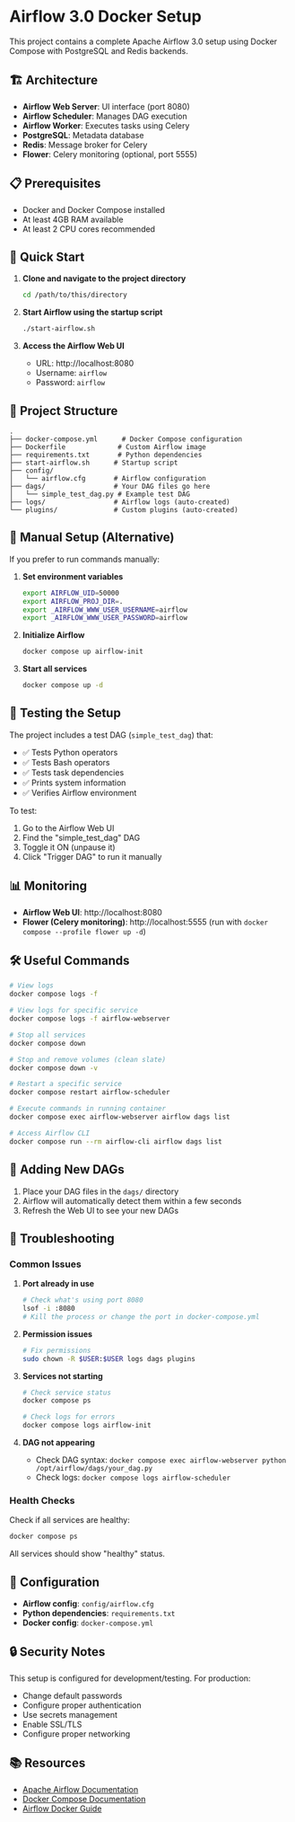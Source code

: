 # Airflow 3.0 Docker Setup

This project contains a complete Apache Airflow 3.0 setup using Docker Compose with PostgreSQL and Redis backends.

## 🏗️ Architecture

- **Airflow Web Server**: UI interface (port 8080)
- **Airflow Scheduler**: Manages DAG execution
- **Airflow Worker**: Executes tasks using Celery
- **PostgreSQL**: Metadata database
- **Redis**: Message broker for Celery
- **Flower**: Celery monitoring (optional, port 5555)

## 📋 Prerequisites

- Docker and Docker Compose installed
- At least 4GB RAM available
- At least 2 CPU cores recommended

## 🚀 Quick Start

1. **Clone and navigate to the project directory**

   ```bash
   cd /path/to/this/directory
   ```

2. **Start Airflow using the startup script**

   ```bash
   ./start-airflow.sh
   ```

3. **Access the Airflow Web UI**
   - URL: http://localhost:8080
   - Username: `airflow`
   - Password: `airflow`

## 📁 Project Structure

```
.
├── docker-compose.yml      # Docker Compose configuration
├── Dockerfile             # Custom Airflow image
├── requirements.txt       # Python dependencies
├── start-airflow.sh      # Startup script
├── config/
│   └── airflow.cfg       # Airflow configuration
├── dags/                 # Your DAG files go here
│   └── simple_test_dag.py # Example test DAG
├── logs/                 # Airflow logs (auto-created)
└── plugins/              # Custom plugins (auto-created)
```

## 🔧 Manual Setup (Alternative)

If you prefer to run commands manually:

1. **Set environment variables**

   ```bash
   export AIRFLOW_UID=50000
   export AIRFLOW_PROJ_DIR=.
   export _AIRFLOW_WWW_USER_USERNAME=airflow
   export _AIRFLOW_WWW_USER_PASSWORD=airflow
   ```

2. **Initialize Airflow**

   ```bash
   docker compose up airflow-init
   ```

3. **Start all services**
   ```bash
   docker compose up -d
   ```

## 🧪 Testing the Setup

The project includes a test DAG (`simple_test_dag`) that:

- ✅ Tests Python operators
- ✅ Tests Bash operators
- ✅ Tests task dependencies
- ✅ Prints system information
- ✅ Verifies Airflow environment

To test:

1. Go to the Airflow Web UI
2. Find the "simple_test_dag" DAG
3. Toggle it ON (unpause it)
4. Click "Trigger DAG" to run it manually

## 📊 Monitoring

- **Airflow Web UI**: http://localhost:8080
- **Flower (Celery monitoring)**: http://localhost:5555 (run with `docker compose --profile flower up -d`)

## 🛠️ Useful Commands

```bash
# View logs
docker compose logs -f

# View logs for specific service
docker compose logs -f airflow-webserver

# Stop all services
docker compose down

# Stop and remove volumes (clean slate)
docker compose down -v

# Restart a specific service
docker compose restart airflow-scheduler

# Execute commands in running container
docker compose exec airflow-webserver airflow dags list

# Access Airflow CLI
docker compose run --rm airflow-cli airflow dags list
```

## 🔄 Adding New DAGs

1. Place your DAG files in the `dags/` directory
2. Airflow will automatically detect them within a few seconds
3. Refresh the Web UI to see your new DAGs

## 🐛 Troubleshooting

### Common Issues

1. **Port already in use**

   ```bash
   # Check what's using port 8080
   lsof -i :8080
   # Kill the process or change the port in docker-compose.yml
   ```

2. **Permission issues**

   ```bash
   # Fix permissions
   sudo chown -R $USER:$USER logs dags plugins
   ```

3. **Services not starting**

   ```bash
   # Check service status
   docker compose ps

   # Check logs for errors
   docker compose logs airflow-init
   ```

4. **DAG not appearing**
   - Check DAG syntax: `docker compose exec airflow-webserver python /opt/airflow/dags/your_dag.py`
   - Check logs: `docker compose logs airflow-scheduler`

### Health Checks

Check if all services are healthy:

```bash
docker compose ps
```

All services should show "healthy" status.

## 🔧 Configuration

- **Airflow config**: `config/airflow.cfg`
- **Python dependencies**: `requirements.txt`
- **Docker config**: `docker-compose.yml`

## 🔒 Security Notes

This setup is configured for development/testing. For production:

- Change default passwords
- Configure proper authentication
- Use secrets management
- Enable SSL/TLS
- Configure proper networking

## 📚 Resources

- [Apache Airflow Documentation](https://airflow.apache.org/docs/)
- [Docker Compose Documentation](https://docs.docker.com/compose/)
- [Airflow Docker Guide](https://airflow.apache.org/docs/apache-airflow/stable/howto/docker-compose/index.html)
